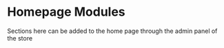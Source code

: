 # Homepage Modules

Sections here can be added to the home page through the admin panel of the store